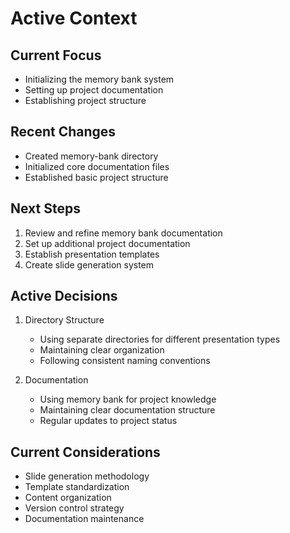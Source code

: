 # Active Context

## Current Focus
- Initializing the memory bank system
- Setting up project documentation
- Establishing project structure

## Recent Changes
- Created memory-bank directory
- Initialized core documentation files
- Established basic project structure

## Next Steps
1. Review and refine memory bank documentation
2. Set up additional project documentation
3. Establish presentation templates
4. Create slide generation system

## Active Decisions
1. Directory Structure
   - Using separate directories for different presentation types
   - Maintaining clear organization
   - Following consistent naming conventions

2. Documentation
   - Using memory bank for project knowledge
   - Maintaining clear documentation structure
   - Regular updates to project status

## Current Considerations
- Slide generation methodology
- Template standardization
- Content organization
- Version control strategy
- Documentation maintenance 